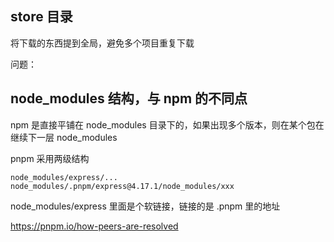 
## store 目录

将下载的东西提到全局，避免多个项目重复下载

问题：

## node_modules 结构，与 npm 的不同点

npm 是直接平铺在 node_modules 目录下的，如果出现多个版本，则在某个包在继续下一层 node_modules

pnpm 采用两级结构
```
node_modules/express/...
node_modules/.pnpm/express@4.17.1/node_modules/xxx
```

node_modules/express 里面是个软链接，链接的是 .pnpm 里的地址


https://pnpm.io/how-peers-are-resolved